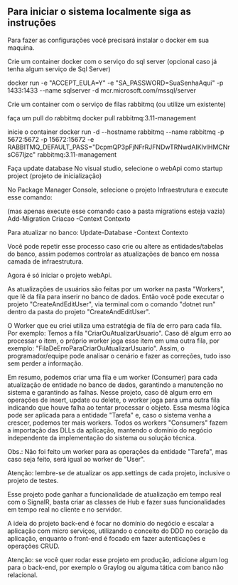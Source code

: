 ## Para iniciar o sistema localmente siga as instruções
Para fazer as configurações você precisará instalar o docker em sua maquina.

Crie um container docker com o serviço do sql server (opcional caso já tenha algum serviço de Sql Server)

docker run -e "ACCEPT_EULA=Y" -e "SA_PASSWORD=SuaSenhaAqui" -p 1433:1433 --name sqlserver -d mcr.microsoft.com/mssql/server

Crie um container com o serviço de filas rabbitmq (ou utilize um existente)

faça um pull do rabbitmq
docker pull rabbitmq:3.11-management

inicie o container
docker run -d --hostname rabbitmq --name rabbitmq -p 5672:5672 -p 15672:15672 -e RABBITMQ_DEFAULT_PASS="DcpmQP3pFjNFrRJFNDwTRNwdAIKlvlHMCNrsC67Ijzc" rabbitmq:3.11-management

Faça update database
No visual studio, selecione o webApi como startup project (projeto de inicialização)

No Package Manager Console, selecione o projeto Infraestrutura e execute esse comando:

(mas apenas execute esse comando caso a pasta migrations esteja vazia)
Add-Migration Criacao -Context Contexto

Para atualizar no banco:
Update-Database -Context Contexto

Você pode repetir esse processo caso crie ou altere as entidades/tabelas do banco, assim podemos controlar as atualizações de banco em nossa camada de infraestrutura.

Agora é só iniciar o projeto webApi.

As atualizações de usuários são feitas por um worker na pasta "Workers", que lê da fila para inserir no banco de dados. Então você pode executar o projeto "CreateAndEditUser", via terminal com o comando "dotnet run" dentro da pasta do projeto "CreateAndEditUser".

O Worker que eu criei utiliza uma estratégia de fila de erro para cada fila. Por exemplo:
Temos a fila "CriarOuAtualizarUsuario". Caso dê algum erro ao processar o item, o próprio worker joga esse item em uma outra fila, por exemplo: "FilaDeErroParaCriarOuAtualizarUsuario". Assim, o programador/equipe pode analisar o cenário e fazer as correções, tudo isso sem perder a informação.

Em resumo, podemos criar uma fila e um worker (Consumer) para cada atualização de entidade no banco de dados, garantindo a manutenção no sistema e garantindo as falhas.
Nesse projeto, caso dê algum erro em operações de insert, update ou delete, o worker joga para uma outra fila indicando que houve falha ao tentar processar o objeto. Essa mesma lógica pode ser aplicada para a entidade "Tarefa" e, caso o sistema venha a crescer, podemos ter mais workers. Todos os workers "Consumers" fazem a importação das DLLs da aplicação, mantendo o domínio do negócio independente da implementação do sistema ou solução técnica.

Obs.: Não foi feito um worker para as operações da entidade "Tarefa", mas caso seja feito, será igual ao worker de "User".

Atenção: lembre-se de atualizar os app.settings de cada projeto, inclusive o projeto de testes.

Esse projeto pode ganhar a funcionalidade de atualização em tempo real com o SignalR, basta criar as classes de Hub e fazer suas funcionalidades em tempo real no cliente e no servidor.

A ideia do projeto back-end é focar no domínio do negócio e escalar a aplicação com micro serviços, utilizando o conceito do DDD no coração da aplicação, enquanto o front-end é focado em fazer autenticações e operações CRUD.

Atenção: se você quer rodar esse projeto em produção, adicione algum log para o back-end, por exemplo o Graylog ou alguma tática com banco não relacional.
